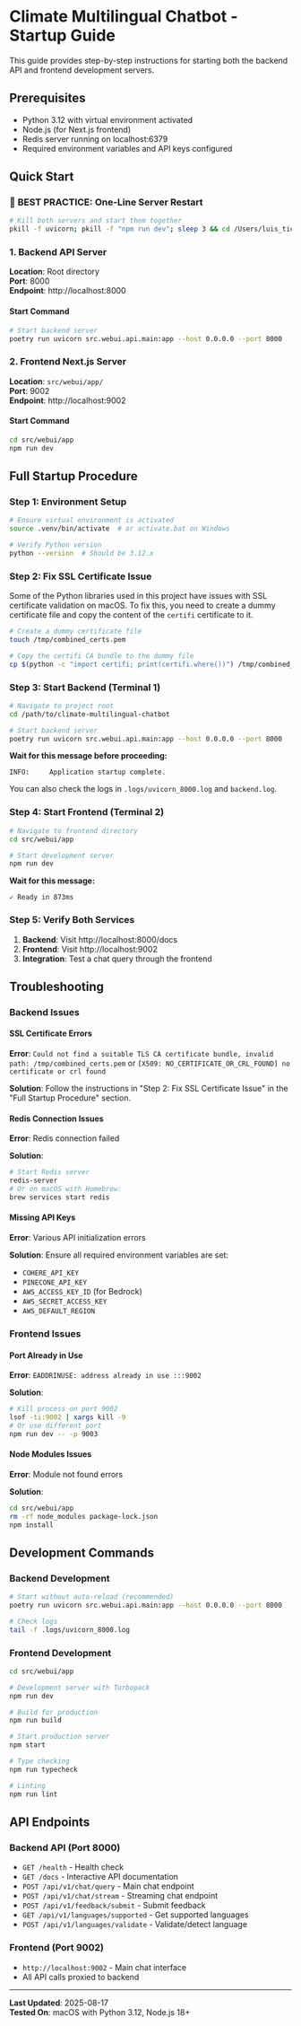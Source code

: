 # Climate Multilingual Chatbot - Startup Guide

This guide provides step-by-step instructions for starting both the backend API and frontend development servers.

## Prerequisites

- Python 3.12 with virtual environment activated
- Node.js (for Next.js frontend)
- Redis server running on localhost:6379
- Required environment variables and API keys configured

## Quick Start

### 🚀 **BEST PRACTICE: One-Line Server Restart**
```bash
# Kill both servers and start them together
pkill -f uvicorn; pkill -f "npm run dev"; sleep 3 && cd /Users/luis_ticas/Documents/GitHub/climate-multilingual-chatbot && poetry run uvicorn src.webui.api.main:app --host 0.0.0.0 --port 8000 & cd src/webui/app && npm run dev &
```

### 1. Backend API Server

**Location**: Root directory  
**Port**: 8000  
**Endpoint**: http://localhost:8000

#### Start Command
```bash
# Start backend server
poetry run uvicorn src.webui.api.main:app --host 0.0.0.0 --port 8000
```

### 2. Frontend Next.js Server

**Location**: `src/webui/app/`  
**Port**: 9002  
**Endpoint**: http://localhost:9002

#### Start Command
```bash
cd src/webui/app
npm run dev
```

## Full Startup Procedure

### Step 1: Environment Setup
```bash
# Ensure virtual environment is activated
source .venv/bin/activate  # or activate.bat on Windows

# Verify Python version
python --version  # Should be 3.12.x
```

### Step 2: Fix SSL Certificate Issue
Some of the Python libraries used in this project have issues with SSL certificate validation on macOS. To fix this, you need to create a dummy certificate file and copy the content of the `certifi` certificate to it.

```bash
# Create a dummy certificate file
touch /tmp/combined_certs.pem

# Copy the certifi CA bundle to the dummy file
cp $(python -c "import certifi; print(certifi.where())") /tmp/combined_certs.pem
```

### Step 3: Start Backend (Terminal 1)
```bash
# Navigate to project root
cd /path/to/climate-multilingual-chatbot

# Start backend server
poetry run uvicorn src.webui.api.main:app --host 0.0.0.0 --port 8000
```

**Wait for this message before proceeding:**
```
INFO:     Application startup complete.
```
You can also check the logs in `.logs/uvicorn_8000.log` and `backend.log`.

### Step 4: Start Frontend (Terminal 2)
```bash
# Navigate to frontend directory
cd src/webui/app

# Start development server
npm run dev
```

**Wait for this message:**
```
✓ Ready in 873ms
```

### Step 5: Verify Both Services
1. **Backend**: Visit http://localhost:8000/docs
2. **Frontend**: Visit http://localhost:9002
3. **Integration**: Test a chat query through the frontend

## Troubleshooting

### Backend Issues

#### SSL Certificate Errors
**Error**: `Could not find a suitable TLS CA certificate bundle, invalid path: /tmp/combined_certs.pem` or `[X509: NO_CERTIFICATE_OR_CRL_FOUND] no certificate or crl found`

**Solution**:
Follow the instructions in "Step 2: Fix SSL Certificate Issue" in the "Full Startup Procedure" section.

#### Redis Connection Issues
**Error**: Redis connection failed

**Solution**:
```bash
# Start Redis server
redis-server
# Or on macOS with Homebrew:
brew services start redis
```

#### Missing API Keys
**Error**: Various API initialization errors

**Solution**: Ensure all required environment variables are set:
- `COHERE_API_KEY`
- `PINECONE_API_KEY`
- `AWS_ACCESS_KEY_ID` (for Bedrock)
- `AWS_SECRET_ACCESS_KEY`
- `AWS_DEFAULT_REGION`

### Frontend Issues

#### Port Already in Use
**Error**: `EADDRINUSE: address already in use :::9002`

**Solution**:
```bash
# Kill process on port 9002
lsof -ti:9002 | xargs kill -9
# Or use different port
npm run dev -- -p 9003
```

#### Node Modules Issues
**Error**: Module not found errors

**Solution**:
```bash
cd src/webui/app
rm -rf node_modules package-lock.json
npm install
```

## Development Commands

### Backend Development
```bash
# Start without auto-reload (recommended)
poetry run uvicorn src.webui.api.main:app --host 0.0.0.0 --port 8000

# Check logs
tail -f .logs/uvicorn_8000.log
```

### Frontend Development
```bash
cd src/webui/app

# Development server with Turbopack
npm run dev

# Build for production
npm run build

# Start production server
npm start

# Type checking
npm run typecheck

# Linting
npm run lint
```

## API Endpoints

### Backend API (Port 8000)
- `GET /health` - Health check
- `GET /docs` - Interactive API documentation
- `POST /api/v1/chat/query` - Main chat endpoint
- `POST /api/v1/chat/stream` - Streaming chat endpoint
- `POST /api/v1/feedback/submit` - Submit feedback
- `GET /api/v1/languages/supported` - Get supported languages
- `POST /api/v1/languages/validate` - Validate/detect language

### Frontend (Port 9002)
- `http://localhost:9002` - Main chat interface
- All API calls proxied to backend

---

**Last Updated**: 2025-08-17  
**Tested On**: macOS with Python 3.12, Node.js 18+
